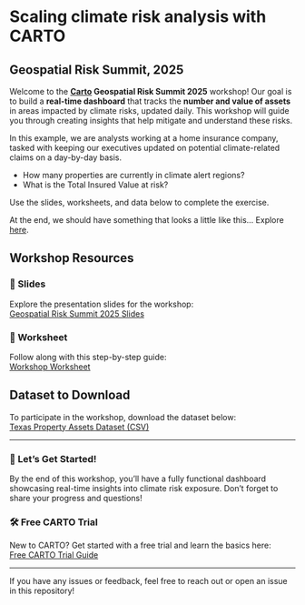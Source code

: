 # Scaling climate risk analysis with CARTO
## Geospatial Risk Summit, 2025

Welcome to the **[Carto](https://carto.com/) Geospatial Risk Summit 2025** workshop! Our goal is to build a **real-time dashboard** that tracks the **number and value of assets** in areas impacted by climate risks, updated daily. This workshop will guide you through creating insights that help mitigate and understand these risks.

In this example, we are analysts working at a home insurance company, tasked with keeping our executives updated on potential climate-related claims on a day-by-day basis. 
- How many properties are currently in climate alert regions? 
- What is the Total Insured Value at risk?

Use the slides, worksheets, and data below to complete the exercise. 

At the end, we should have something that looks a little like this… Explore [here](https://clausa.app.carto.com/map/1d3ff8eb-48dc-46f8-a1aa-41e8f85adb1b).

## Workshop Resources

### 📑 Slides
Explore the presentation slides for the workshop:  
[Geospatial Risk Summit 2025 Slides](https://docs.google.com/presentation/d/1TCFY2r8VWBF4a7eytegrn9VAo53XXcV4zTjzYpco0lY/edit#slide=id.g3275b53b6fc_0_558)

### 📝 Worksheet
Follow along with this step-by-step guide:  
[Workshop Worksheet](https://docs.google.com/document/d/1peCRJFLMNNbwBHkSy7gqCpsr-Y5YPIPUsN5CPyI0z2Q/edit?tab=t.0)

## Dataset to Download

To participate in the workshop, download the dataset below:  
[Texas Property Assets Dataset (CSV)](https://raw.githubusercontent.com/CartoDB/Geospatial-Risk-Summit-CARTO/refs/heads/main/Texas%20property%20assets.csv)

---

### 🚀 Let’s Get Started!
By the end of this workshop, you’ll have a fully functional dashboard showcasing real-time insights into climate risk exposure. Don’t forget to share your progress and questions!

###  🛠 Free CARTO Trial
New to CARTO? Get started with a free trial and learn the basics here:  
[Free CARTO Trial Guide](https://carto.com/blog/carto-new-user-guide)

---
If you have any issues or feedback, feel free to reach out or open an issue in this repository!
